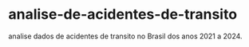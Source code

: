# analise-de-acidentes-de-transito
 analise dados de acidentes de transito no Brasil dos anos 2021 a 2024.
